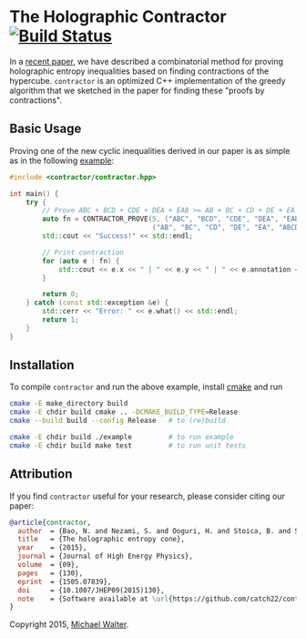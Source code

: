 The Holographic Contractor [![Build Status](https://app.travis-ci.com/catch22/contractor.svg)](https://app.travis-ci.com/github/catch22/contractor)
==========================

In a [recent paper](http://arxiv.org/abs/1505.07839), we have described a combinatorial method for proving holographic entropy inequalities based on finding contractions of the hypercube.
`contractor` is an optimized C++ implementation of the greedy algorithm that we sketched in the paper for finding these "proofs by contractions".


Basic Usage
-----------

Proving one of the new cyclic inequalities derived in our paper is as simple as in the following [example](example.cpp):

~~~cpp
#include <contractor/contractor.hpp>

int main() {
    try {
        // Prove ABC + BCD + CDE + DEA + EAB >= AB + BC + CD + DE + EA + ABCDE
        auto fn = CONTRACTOR_PROVE(5, ("ABC", "BCD", "CDE", "DEA", "EAB"),
                                   ("AB", "BC", "CD", "DE", "EA", "ABCDE"));
        std::cout << "Success!" << std::endl;

        // Print contraction
        for (auto e : fn) {
            std::cout << e.x << " | " << e.y << " | " << e.annotation << std::endl;
        }

        return 0;
    } catch (const std::exception &e) {
        std::cerr << "Error: " << e.what() << std::endl;
        return 1;
    }
}

~~~


Installation
------------

To compile `contractor` and run the above example, install [cmake](https://cmake.org) and run

~~~bash
cmake -E make_directory build
cmake -E chdir build cmake .. -DCMAKE_BUILD_TYPE=Release
cmake --build build --config Release   # to (re)build

cmake -E chdir build ./example         # to run example
cmake -E chdir build make test         # to run unit tests
~~~


Attribution
-----------

If you find `contractor` useful for your research, please consider citing our paper:

~~~bibtex
@article{contractor,
  author  = {Bao, N. and Nezami, S. and Ooguri, H. and Stoica, B. and Sully, J. and Walter, M.},
  title   = {The holographic entropy cone},
  year    = {2015},
  journal = {Journal of High Energy Physics},
  volume  = {09},
  pages   = {130},
  eprint  = {1505.07839},
  doi     = {10.1007/JHEP09(2015)130},
  note    = {Software available at \url{https://github.com/catch22/contractor/}.},
}
~~~

Copyright 2015, [Michael Walter](michael.walter@stanford.edu).
